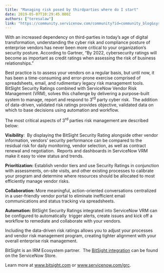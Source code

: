 ```yaml
---
title: "Managing risk posed by thirdparties where do I start"
date: 2019-05-07T10:29:45.000Z
authors: ["teresalaw"]
link: "https://community.servicenow.com/community?id=community_blog&sys_id=d059f9c1db557f08fece0b55ca961973"
---
```

<p>With an increased dependency on third-parties in today’s age of digital transformation, understanding the cyber risk and compliance posture of enterprise vendors has never been more critical to your organization’s security posture. According to Gartner, “By 2022, cybersecurity ratings will become as important as credit ratings when assessing the risk of business relationships.”</p>
<p>Best practice is to assess your vendors on a regular basis, but until now, it has been a time-consuming and error-prone exercise comprised of spreadsheets, email, and rudimentary legacy risk management tools.  BitSight Security Ratings combined with ServiceNow Vendor Risk Management (VRM), solves this challenge by delivering a purpose-built system to manage, report and respond to 3<sup>rd</sup> party cyber risk.  The addition of data-driven, validated risk ratings provides objective, validated data on which to base decisions using automation and workflow.</p>
<p>The most critical aspects of 3<sup>rd </sup>parties risk management are described below:</p>
<p><strong>Visibility</strong>:  By displaying the BitSight Security Rating alongside other vendor information, vendors’ security performance can be compared to the residual risk for daily monitoring, vendor selection, as well as contract renewal and negotiation.  Reports and dashboards in ServiceNow VRM make it easy to view status and trends.</p>
<p><strong>Prioritization:</strong> Establish vendor tiers and use Security Ratings in conjunction with assessments, on-site visits, and other existing processes to calibrate your program and determine where resources should be allocated to most efficiently manage vendor risks.</p>
<p><strong>Collaboration: </strong>More meaningful, action-oriented conversations centralized in a user-friendly vendor portal to eliminate inefficient email communications and status tracking via spreadsheets.</p>
<p><strong>Automation:</strong> BitSight Security Ratings integrated into ServiceNow VRM can be configured to automatically  trigger alerts, create issues and kick off a workflow to remediate and collaborate with your vendors.</p>
<p>Including the data-driven risk ratings allows you to adjust your processes and vendor risk management program, creating tighter alignment with your overall enterprise risk management.</p>
<p>BitSight is an IRM Ecosystem partner.  The <a href="https://store.servicenow.com/sn_appstore_store.do#!/store/application/c58616e7dbed174090ecd8c75e9619bc/1.0.0?referer&#61;sn_appstore_store.do%23!%2Fstore%2Fsearch%3Fq%3Dbitsight" rel="nofollow">BitSight integration</a> can be found on the ServiceNow Store.</p>
<p>Learn more at <a href="http://www.bitsight.com" rel="nofollow">www.bitsight.com</a> or <a href="https://www.servicenow.com/products/governance-risk-and-compliance.html" rel="nofollow">www.servicenow.com/grc</a>.</p>
